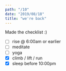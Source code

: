 ```yaml
---
path: "/10"
date: "2019/08/18"
title: "we're back"
---
```


Made the checklist :)

- [ ] rise @ 6:00am or earlier
- [ ] meditate
- [ ] yoga
- [x] climb / lift / run
- [x] sleep before 10:00pm
